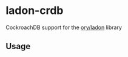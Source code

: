 # ladon-crdb

CockroachDB support for the [ory/ladon](https://github.com/ory/ladon) library

## Usage
